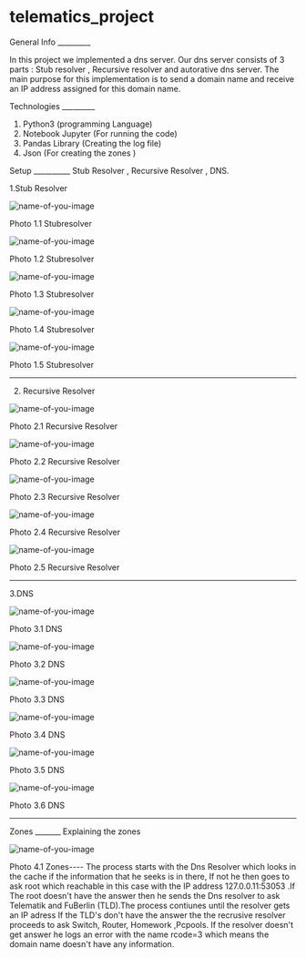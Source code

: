 # telematics_project
 
 General Info _________

In this project we implemented a dns server. Our dns server consists of 3 parts :  Stub resolver ,  Recursive resolver and autorative dns server. The main purpose for this implementation is to send a domain name and receive an IP address assigned for this domain name. 

Technologies _________

1. Python3 (programming Language) 
2. Notebook Jupyter (For running the code)
3. Pandas Library (Creating the log file)
4. Json (For creating the zones )

Setup __________ Stub Resolver , Recursive Resolver , DNS.


1.Stub Resolver



![name-of-you-image](https://github.com/Alioio/telematics_project/blob/main/Notebooks/screenshots/stubresolver/1.png)
                            
Photo 1.1 Stubresolver

![name-of-you-image](https://github.com/Alioio/telematics_project/blob/main/Notebooks/screenshots/stubresolver/2.png)

Photo 1.2 Stubresolver

![name-of-you-image](https://github.com/Alioio/telematics_project/blob/main/Notebooks/screenshots/stubresolver/3.png)

Photo 1.3 Stubresolver

![name-of-you-image](https://github.com/Alioio/telematics_project/blob/main/Notebooks/screenshots/stubresolver/4start%20define.png)

Photo 1.4 Stubresolver

![name-of-you-image](https://github.com/Alioio/telematics_project/blob/main/Notebooks/screenshots/stubresolver/defining%20stub%20resolver.png)


Photo 1.5 Stubresolver

---------------------------------------------------------------------------------------------------------------------------------------------------------------------------------

2.  Recursive Resolver


![name-of-you-image](https://github.com/Alioio/telematics_project/blob/main/Notebooks/screenshots/recursiveresolver/11.PNG)


Photo 2.1 Recursive Resolver


![name-of-you-image](https://github.com/Alioio/telematics_project/blob/main/Notebooks/screenshots/recursiveresolver/12.png)


Photo 2.2 Recursive Resolver



![name-of-you-image](https://github.com/Alioio/telematics_project/blob/main/Notebooks/screenshots/recursiveresolver/13.png)


Photo 2.3 Recursive Resolver


![name-of-you-image](https://github.com/Alioio/telematics_project/blob/main/Notebooks/screenshots/recursiveresolver/14.png)


Photo 2.4 Recursive Resolver


![name-of-you-image](https://github.com/Alioio/telematics_project/blob/main/Notebooks/screenshots/recursiveresolver/15%20threading.png)



Photo 2.5 Recursive Resolver

---------------------------------------------------------------------------------------------------------------------------------------------------------------------------------

3.DNS


![name-of-you-image](https://github.com/Alioio/telematics_project/blob/main/Notebooks/screenshots/DNS/21.png)


Photo 3.1 DNS


![name-of-you-image](https://github.com/Alioio/telematics_project/blob/main/Notebooks/screenshots/DNS/22.png)



Photo 3.2 DNS


![name-of-you-image](https://github.com/Alioio/telematics_project/blob/main/Notebooks/screenshots/DNS/23.png)


Photo 3.3 DNS


![name-of-you-image](https://github.com/Alioio/telematics_project/blob/main/Notebooks/screenshots/DNS/24.png)


Photo 3.4 DNS


![name-of-you-image](https://github.com/Alioio/telematics_project/blob/main/Notebooks/screenshots/DNS/25.png)


Photo 3.5 DNS


![name-of-you-image](https://github.com/Alioio/telematics_project/blob/main/Notebooks/screenshots/DNS/26.png)


Photo 3.6 DNS

---------------------------------------------------------------------------------------------------------------------------------------------------------------------------------

Zones _______ Explaining the zones


![name-of-you-image](https://github.com/Alioio/telematics_project/blob/main/Notebooks/zones_telematik.png)

Photo 4.1 Zones---- 
The process starts with the Dns Resolver which looks in the cache if the information that he seeks is in there, If not he then goes to ask root which reachable in this case with the IP address 127.0.0.11:53053 .If The root doesn't have the answer then he sends the Dns resolver to ask Telematik and FuBerlin (TLD).The process contiunes until the resolver gets an IP adress  If the TLD's don't have the answer the the recrusive resolver proceeds to ask Switch, Router, Homework ,Pcpools. If the resolver doesn't get answer he logs an error with the name rcode=3 which means the domain name doesn't have any information.

